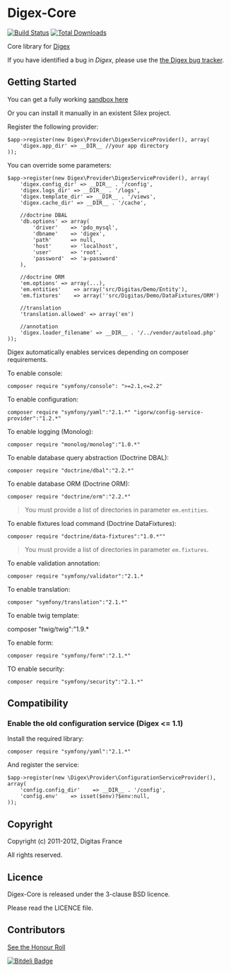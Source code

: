 Digex-Core
==========

[![Build Status](https://secure.travis-ci.org/digitas/digex-core.png)](http://travis-ci.org/digitas/digex-core)
[![Total Downloads](https://poser.pugx.org/digitas/digex-core/downloads.png)](https://packagist.org/packages/digitas/digex-core)

Core library for [Digex](https://github.com/digitas/digex)

If you have identified a bug in *Digex*, please use the [the Digex bug tracker](https://github.com/digitas/digex/issues).

Getting Started
---------------

You can get a fully working [sandbox here](https://github.com/digitas/digex)

Or you can install it manually in an existent Silex project.

Register the following provider:

    $app->register(new Digex\Provider\DigexServiceProvider(), array(
        'digex.app_dir' => __DIR__ //your app directory
    ));

You can override some parameters:

    $app->register(new Digex\Provider\DigexServiceProvider(), array(
        'digex.config_dir' => __DIR__ . '/config',
        'digex.logs_dir' => __DIR__ . '/logs',
        'digex.template_dir' => __DIR__ . '/views',
        'digex.cache_dir' => __DIR__ . '/cache',

        //doctrine DBAL
        'db.options' => array(
            'driver'    => 'pdo_mysql',
            'dbname'    => 'digex',
            'path'      => null,
            'host'      => 'localhost',
            'user'      => 'root',
            'password'  => 'a-password'
        ),

        //doctrine ORM
        'em.options' => array(...),
        'em.entities'    => array('src/Digitas/Demo/Entity'),
        'em.fixtures'    => array(''src/Digitas/Demo/DataFixtures/ORM')

        //translation
        'translation.allowed' => array('en')

        //annotation
        'digex.loader_filename' => __DIR__ . '/../vendor/autoload.php'
    ));

Digex automatically enables services depending on composer requirements.

To enable console:

    composer require "symfony/console": ">=2.1,<=2.2"

To enable configuration:

    composer require "symfony/yaml":"2.1.*" "igorw/config-service-provider":"1.2.*"

To enable logging (Monolog):

    composer require "monolog/monolog":"1.0.*"

To enable database query abstraction (Doctrine DBAL):

    composer require "doctrine/dbal":"2.2.*"

To enable database ORM (Doctrine ORM):

    composer require "doctrine/orm":"2.2.*"

> You must provide a list of directories in parameter `em.entities`.

To enable fixtures load command (Doctrine DataFixtures):

    composer require "doctrine/data-fixtures":"1.0.*""

> You must provide a list of directories in parameter `em.fixtures`.

To enable validation annotation:

    composer require "symfony/validator":"2.1.*

To enable translation:

    composer "symfony/translation":"2.1.*"

To enable twig template:

   composer "twig/twig":"1.9.*

To enable form:

    composer require "symfony/form":"2.1.*"

TO enable security:

    composer require "symfony/security":"2.1.*"

Compatibility
-------------

### Enable the old configuration service (Digex <= 1.1)

Install the required library:

    composer require "symfony/yaml":"2.1.*"

And register the service:

    $app->register(new \Digex\Provider\ConfigurationServiceProvider(), array(
        'config.config_dir'    => __DIR__ . '/config',
        'config.env'    => isset($env)?$env:null,
    ));

Copyright
---------

Copyright (c) 2011-2012, Digitas France

All rights reserved.

Licence
-------

Digex-Core is released under the 3-clause BSD licence.

Please read the LICENCE file.

Contributors
------------

[See the Honour Roll](https://github.com/digitas/digex-core/graphs/contributors)


[![Bitdeli Badge](https://d2weczhvl823v0.cloudfront.net/digitas/digex-core/trend.png)](https://bitdeli.com/free "Bitdeli Badge")


